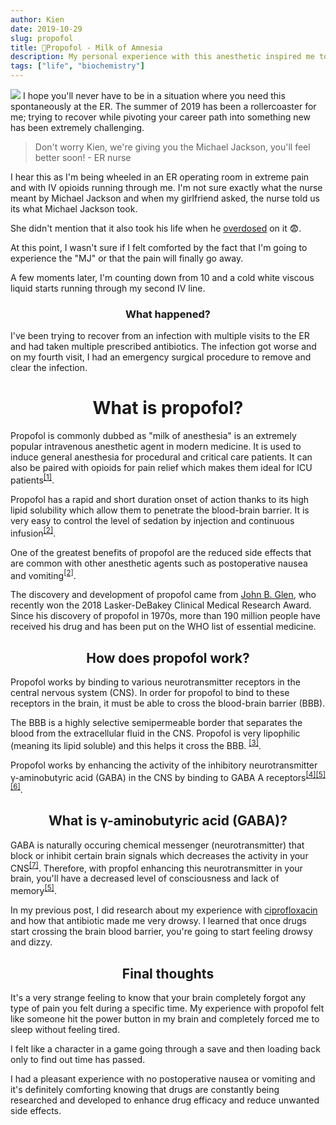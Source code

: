 ```yaml
---
author: Kien
date: 2019-10-29
slug: propofol
title: 🌌Propofol - Milk of Amnesia
description: My personal experience with this anesthetic inspired me to write a bite-sized explanation on how propofol works.
tags: ["life", "biochemistry"]
---
```


![](https://images.unsplash.com/photo-1541781774459-bb2af2f05b55?ixlib=rb-1.2.1&ixid=eyJhcHBfaWQiOjEyMDd9&auto=format&fit=crop&w=2084&q=80)
I hope you'll never have to be in a situation where you need this spontaneously at the ER. The summer of 2019 has been a rollercoaster for me; trying to recover while pivoting your career path into something new has been extremely challenging.

<blockquote>Don't worry Kien, we're giving you the Michael Jackson, you'll feel better soon! - ER nurse</blockquote>

I hear this as I'm being wheeled in an ER operating room in extreme pain and with IV opioids running through me. I'm not sure exactly what the nurse meant by Michael Jackson and when my girlfriend asked, the nurse told us its what Michael Jackson took.

She didn't mention that it also took his life when he <a href="https://www.health.harvard.edu/blog/propofol-the-drug-that-killed-michael-jackson-201111073772" target="_blank">overdosed</a> on it 😨.

At this point, I wasn't sure if I felt comforted by the fact that I'm going to experience the "MJ" or that the pain will finally go away.

A few moments later, I'm counting down from 10 and a cold white viscous liquid starts running through my second IV line.

### <center> What happened?</center>
I've been trying to recover from an infection with multiple visits to the ER and had taken multiple prescribed antibiotics. The infection got worse and on my fourth visit, I had an emergency surgical procedure to remove and clear the infection.

# <center> What is propofol?</center>
Propofol is commonly dubbed as "milk of anesthesia" is an extremely popular intravenous anesthetic agent in modern medicine. It is used to induce general anesthesia for procedural and critical care patients. It can also be paired with opioids for pain relief which makes them ideal for ICU patients<sup><a href="https://www.ncbi.nlm.nih.gov/pmc/articles/PMC4554966/" target="_blank">[1]</a></sup>.

Propofol has a rapid and short duration onset of action thanks to its high lipid solubility which allow them to penetrate the blood-brain barrier. It is very easy to control the level of sedation by injection and continuous infusion<sup><a href="https://www.ncbi.nlm.nih.gov/pmc/articles/PMC4554966/" target="_blank">[2]</a></sup>.

One of the greatest benefits of propofol are the reduced side effects that are common with other anesthetic agents such as postoperative nausea and vomiting<sup><a href="https://www.ncbi.nlm.nih.gov/pmc/articles/PMC4554966/" target="_blank">[2]</a></sup>.

The discovery and development of propofol came from <a href="http://www.laskerfoundation.org/awards/show/discovery-and-development-propofol-widely-used-anesthetic/" target="_blank"> John B. Glen</a>, who recently won the 2018 Lasker-DeBakey Clinical Medical Research Award. Since his discovery of propofol in 1970s, more than 190 million people have received his drug and has been put on the WHO list of essential medicine.

## <center> How does propofol work? </center>

Propofol works by binding to various neurotransmitter receptors in the central nervous system (CNS). In order for propofol to bind to these receptors in the brain, it must be able to cross the blood-brain barrier (BBB).

The BBB is a highly selective semipermeable border that separates the blood from the extracellular fluid in the CNS. Propofol is very lipophilic (meaning its lipid soluble) and this helps it cross the BBB. <sup><a href="https://www.ncbi.nlm.nih.gov/pmc/articles/PMC6238258/" target="_blank">[3]</a></sup>.

Propofol works by enhancing the activity of the inhibitory neurotransmitter γ-aminobutyric acid (GABA) in the CNS by binding to GABA A receptors<sup><a href="https://www.eurekaselect.com/65739/article" target="_blank">[4]</a></sup><sup><a href="https://www.ncbi.nlm.nih.gov/pmc/articles/PMC3951778/" target="_blank">[5]</a></sup><sup><a href="https://www.cell.com/cell/fulltext/S0092-8674(18)31047-X?\_returnURL=https%3A%2F%2Flinkinghub.elsevier.com%2Fretrieve%2Fpii%2FS009286741831047X%3Fshowall%3Dtrue" target="_blank">[6]</a></sup>.

## <center> What is γ-aminobutyric acid (GABA)? </center>

GABA is naturally occuring chemical messenger (neurotransmitter) that block or inhibit certain brain signals which decreases the activity in your CNS<sup><a href="https://pubchem.ncbi.nlm.nih.gov/compound/gamma-Aminobutyric-acid" target="_blank">[7]</a></sup>. Therefore, with propfol enhancing this neurotransmitter in your brain, you'll have a decreased level of consciousness and lack of memory<sup><a href="https://www.ncbi.nlm.nih.gov/pmc/articles/PMC3951778/" target="_blank">[5]</a></sup>.

In my previous post, I did research about my experience with [ciprofloxacin](/053-cipro-zzz/) and how that antibiotic made me very drowsy. I learned that once drugs start crossing the brain blood barrier, you're going to start feeling drowsy and dizzy.

## <center> Final thoughts</center>

It's a very strange feeling to know that your brain completely forgot any type of pain you felt during a specific time. My experience with propofol felt like someone hit the power button in my brain and completely forced me to sleep without feeling tired.

I felt like a character in a game going through a save and then loading back only to find out time has passed.

I had a pleasant experience with no postoperative nausea or vomiting and it's definitely comforting knowing that drugs are constantly being researched and developed to enhance drug efficacy and reduce unwanted side effects.
